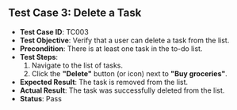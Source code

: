 
## Test Case 3: Delete a Task
- **Test Case ID**: TC003
- **Test Objective**: Verify that a user can delete a task from the list.
- **Precondition**: There is at least one task in the to-do list.
- **Test Steps**:
  1. Navigate to the list of tasks.
  2. Click the **"Delete"** button (or icon) next to **"Buy groceries"**.
- **Expected Result**: The task is removed from the list.
- **Actual Result**: The task was successfully deleted from the list.
- **Status**: Pass
